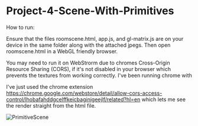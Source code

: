 # Project-4-Scene-With-Primitives

How to run:

Ensure that the files roomscene.html, app.js, and gl-matrix.js are on your device in the same folder along with the attached jpegs. Then open roomscene.html in a WebGL friendly browser.

You may need to run it on WebStrorm due to chromes Cross-Origin Resource Sharing (CORS), if it's not disabled in your browser which prevents the textures from working correctly. I've been running chrome with 

I've just used the chrome extension https://chrome.google.com/webstore/detail/allow-cors-access-control/lhobafahddgcelffkeicbaginigeejlf/related?hl=en which lets me see the render straight from the html file.

![PrimitiveScene](https://user-images.githubusercontent.com/85852238/179364049-9516dcaf-48e2-40a7-ac55-2597f82c469a.jpg)
